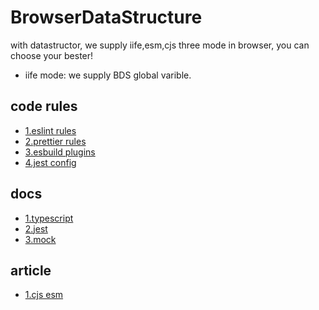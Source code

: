 # BrowserDataStructure
with datastructor, we supply iife,esm,cjs three mode in browser, you can choose your bester!
 - iife mode: we supply BDS global varible.

## code rules
- [1.eslint rules](https://eslint.org/docs/latest/rules/)
- [2.prettier rules](https://eslint.org/docs/latest/rules/)
- [3.esbuild plugins](https://github.com/esbuild/community-plugins)
- [4.jest config](https://jestjs.io/docs/configuration)

## docs
- [1.typescript](https://jkchao.github.io/typescript-book-chinese/project/compilationContext.html)
- [2.jest](https://jestjs.io/zh-Hans/docs/getting-started)
- [3.mock](https://github.com/nuysoft/Mock/wiki/Mock.mock())

## article
- [1.cjs esm](https://juejin.cn/post/7048276970768957477)


